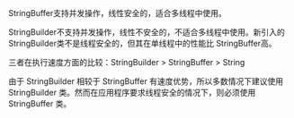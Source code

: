 StringBuffer支持并发操作，线性安全的，适合多线程中使用。

StringBuilder不支持并发操作，线性不安全的，不适合多线程中使用。新引入的StringBuilder类不是线程安全的，但其在单线程中的性能比 StringBuffer高。

三者在执行速度方面的比较：StringBuilder >  StringBuffer  >  String

由于 StringBuilder 相较于 StringBuffer 有速度优势，所以多数情况下建议使用 StringBuilder 类。然而在应用程序要求线程安全的情况下，则必须使用 StringBuffer 类。